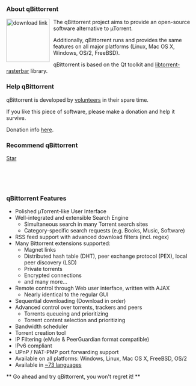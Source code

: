 <!-- ## qBittorrent: An Advanced BitTorrent Client -->
### About qBittorrent
<a href="download.php"><img src="img/QBt-download-150.png" alt="download link" style="float: left; margin-right: 10px; height: 115px;"/></a>
The qBittorrent project aims to provide an open-source software alternative to µTorrent.

Additionally, qBittorrent runs and provides the same features on all major platforms (Linux, Mac OS X, Windows, OS/2, FreeBSD).

qBittorrent is based on the Qt toolkit and [libtorrent-rasterbar](http://www.libtorrent.org) library.


### Help qBittorrent
qBittorrent is developed by [volunteers](team.php) in their spare time.

If you like this piece of software, please make a donation and help it survive.

Donation info [here](donate).


### Recommend qBittorrent
<div>
  <!-- GitHub -->
  <script src="https://buttons.github.io/buttons.js" async defer></script>
  <a class="github-button" href="https://github.com/qbittorrent/qBittorrent" data-show-count="true" aria-label="Star qBittorrent on GitHub">Star</a>

  <!-- Facebook -->
  <div id="fb-root"></div>
  <script>(function(d, s, id) {
    var js, fjs = d.getElementsByTagName(s)[0];
    if (d.getElementById(id)) return;
    js = d.createElement(s); js.id = id;
    js.src = "https://connect.facebook.net/en_US/sdk.js#xfbml=1&version=v2.8";
    fjs.parentNode.insertBefore(js, fjs);
  }(document, 'script', 'facebook-jssdk'));</script>
  <div class="fb-like" data-href="https://www.qbittorrent.org/" data-layout="standard" data-action="like" data-show-faces="true" data-share="false"></div>
  <br style="margin: 3px 0;">

  <!-- Google + -->
  <script src="https://apis.google.com/js/platform.js" async defer></script>
  <div class="g-plusone" data-size="medium"></div>
  <br>

  <!-- Twitter -->
  <a href="https://twitter.com/share" class="twitter-share-button" data-show-count="false"></a>
  <script async src="https://platform.twitter.com/widgets.js" charset="utf-8"></script>

  <!-- VK -->
  <script type="text/javascript" src="https://vk.com/js/api/share.js?94" charset="windows-1251"></script>
  <script type="text/javascript">document.write(VK.Share.button(false,{type: "round", text: "Share"}));</script>

  <!-- LINE -->
  <br style="margin-top: 3px; display: block;">
  <div class="line-it-button" style="display: none;" data-type="share-a" data-url="https://www.qbittorrent.org/"></div>
  <script src="https://d.line-scdn.net/r/web/social-plugin/js/thirdparty/loader.min.js" async defer></script>
</div>


### qBittorrent Features
* Polished µTorrent-like User Interface
* Well-integrated and extensible Search Engine
  * Simultaneous search in many Torrent search sites
  * Category-specific search requests (e.g. Books, Music, Software)
* RSS feed support with advanced download filters (incl. regex)
* Many Bittorrent extensions supported:
  * Magnet links
  * Distributed hash table (DHT), peer exchange protocol (PEX), local peer discovery (LSD)
  * Private torrents
  * Encrypted connections
  * and many more...
* Remote control through Web user interface, written with AJAX
  * Nearly identical to the regular GUI
* Sequential downloading (Download in order)
* Advanced control over torrents, trackers and peers
  * Torrents queueing and prioritizing
  * Torrent content selection and prioritizing
* Bandwidth scheduler
* Torrent creation tool
* IP Filtering (eMule & PeerGuardian format compatible)
* IPv6 compliant
* UPnP / NAT-PMP port forwarding support
* Available on all platforms: Windows, Linux, Mac OS X, FreeBSD, OS/2
* Available in [~73 languages](https://www.transifex.com/sledgehammer999/qbittorrent/)

** Go ahead and try qBittorrent, you won't regret it! **
